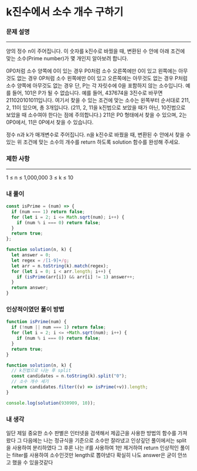 # k진수에서 소수 개수 구하기

### 문제 설명

---

양의 정수 n이 주어집니다. 이 숫자를 k진수로 바꿨을 때, 변환된 수 안에 아래 조건에 맞는 소수(Prime number)가 몇 개인지 알아보려 합니다.

0P0처럼 소수 양쪽에 0이 있는 경우
P0처럼 소수 오른쪽에만 0이 있고 왼쪽에는 아무것도 없는 경우
0P처럼 소수 왼쪽에만 0이 있고 오른쪽에는 아무것도 없는 경우
P처럼 소수 양쪽에 아무것도 없는 경우
단, P는 각 자릿수에 0을 포함하지 않는 소수입니다.
예를 들어, 101은 P가 될 수 없습니다.
예를 들어, 437674을 3진수로 바꾸면 211020101011입니다. 여기서 찾을 수 있는 조건에 맞는 소수는 왼쪽부터 순서대로 211, 2, 11이 있으며, 총 3개입니다. (211, 2, 11을 k진법으로 보았을 때가 아닌, 10진법으로 보았을 때 소수여야 한다는 점에 주의합니다.) 211은 P0 형태에서 찾을 수 있으며, 2는 0P0에서, 11은 0P에서 찾을 수 있습니다.

정수 n과 k가 매개변수로 주어집니다. n을 k진수로 바꿨을 때, 변환된 수 안에서 찾을 수 있는 위 조건에 맞는 소수의 개수를 return 하도록 solution 함수를 완성해 주세요.

### 제한 사항

---

1 ≤ n ≤ 1,000,000
3 ≤ k ≤ 10

### 내 풀이

```javascript
const isPrime = (num) => {
  if (num === 1) return false;
  for (let i = 2; i <= Math.sqrt(num); i++) {
    if (num % i === 0) return false;
  }
  return true;
};

function solution(n, k) {
  let answer = 0;
  let regex = /[1-9]+/g;
  let arr = n.toString(k).match(regex);
  for (let i = 0; i < arr.length; i++) {
    if (isPrime(arr[i]) && arr[i] != 1) answer++;
  }
  return answer;
}
```

### 인상적이였던 풀이 방법

```javascript
function isPrime(num) {
  if (!num || num === 1) return false;
  for (let i = 2; i <= +Math.sqrt(num); i++) {
    if (num % i === 0) return false;
  }
  return true;
}

function solution(n, k) {
  // k진법으로 나눈 후 split
  const candidates = n.toString(k).split("0");
  // 소수 개수 세기
  return candidates.filter((v) => isPrime(+v)).length;
}

console.log(solution(930909, 10));
```

### 내 생각

일단 제일 중요한 소수 판별은 인터넷을 검색해서 제곱근을 사용한 방법의 함수를 가져왔다
그 다음에는 나는 정규식을 기준으로 소수만 잘라냈고 인상깊던 풀이에서는 split을 사용하여 분리하였다 그 후론 나는 if를 사용하여 1만 제거하여 return 인상적인 풀이는 filter를 사용하여
소수인것만 length로 뽑아냈다 확실히 나도 answer은 굳이 안쓰고 했을 수 있을것같다
